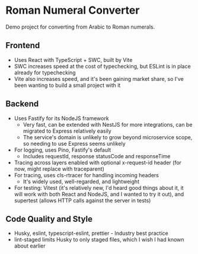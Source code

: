 # Roman Numeral Converter

Demo project for converting from Arabic to Roman numerals.

## Frontend

- Uses React with TypeScript + SWC, built by Vite
- SWC increases speed at the cost of typechecking, but ESLint is in place already for typechecking
- Vite also increases speed, and it's been gaining market share, so I've been wanting to build a small project with it

## Backend

- Uses Fastify for its NodeJS framework
  - Very fast, can be extended with NestJS for more integrations, can be migrated to Express relatively easily
  - The service's domain is unlikely to grow beyond microservice scope, so needing to use Express seems unlikely
- For logging, uses Pino, Fastify's default
  - Includes requestId, response statusCode and responseTime
- Tracing across layers enabled with optional x-request-id header (for now, might replace with traceparent)
- For tracing, uses cls-rtracer for handling incoming headers
  - It's widely used, well-regarded, and lightweight
- For testing: Vitest (it's relatively new, I'd heard good things about it, it will work with both React and NodeJS, and I wanted to try it out), and supertest (allows HTTP calls against the server in tests)

## Code Quality and Style

- Husky, eslint, typescript-eslint, prettier - Industry best practice
- lint-staged limits Husky to only staged files, which I wish I had known about earlier